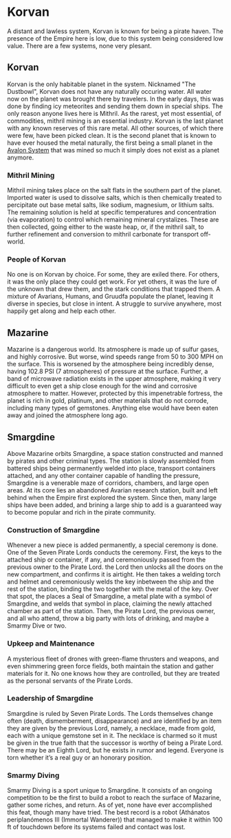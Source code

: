 # Korvan
A distant and lawless system, Korvan is known for being a pirate haven. The presence of the Empire here is low, due to this system being considered low value. There are a few systems, none very plesant.


## Korvan
Korvan is the only habitable planet in the system. Nicknamed "The Dustbowl", Korvan does not have any naturally occuring water. All water now on the planet was brought there by travelers. In the early days, this was done by finding icy meteorites and sending them down in special ships. 
The only reason anyone lives here is Mithril. As the rarest, yet most essential, of commodities, mithril mining is an essential industry. Korvan is the last planet with any known reserves of this rare metal. All other sources, of which there were few, have been picked clean. It is the second planet that is known to have ever housed the metal naturally, the first being a small planet in the [Avalon System](avalon.html) that was mined so much it simply does not exist as a planet anymore. 

### Mithril Mining
Mithril mining takes place on the salt flats in the southern part of the planet. Imported water is used to dissolve salts, which is then chemically treated to percipitate out base metal salts, like sodium, magnesium, or lithium salts. The remaining solution is held at specific temperatures and concentration (via evaporation) to control which remaining mineral crystalizes. These are then collected, going either to the waste heap, or, if the mithril salt, to further refinement and conversion to mithril carbonate for transport off-world. 

### People of Korvan
No one is on Korvan by choice. For some, they are exiled there. For others, it was the only place they could get work. For yet others, it was the lure of the unknown that drew them, and the stark conditions that trapped them. A mixture of Avarians, Humans, and Gruudfa populate the planet, leaving it diverse in species, but close in intent. A struggle to survive anywhere, most happily get along and help each other.

## Mazarine
Mazarine is a dangerous world. Its atmosphere is made up of sulfur gases, and highly corrosive. But worse, wind speeds range from 50 to 300 MPH on the surface. This is worsened by the atmosphere being incredibly dense, having 102.8 PSI (7 atmospheres) of pressure at the surface. Further, a band of microwave radiation exists in the upper atmosphere, making it very difficult to even get a ship close enough for the wind and corrosive atmosphere to matter. However, protected by this impenetrable fortress, the planet is rich in gold, platinum, and other materials that do not corrode, including many types of gemstones. Anything else would have been eaten away and joined the atmosphere long ago. 

## Smargdine
Above Mazarine orbits Smargdine, a space station constructed and manned by pirates and other criminal types. The station is slowly assembled from battered ships being permanently welded into place, transport containers attached, and any other container capable of handling the pressure, Smargdine is a venerable maze of corridors, chambers, and large open areas. At its core lies an abandoned Avarian research station, built and left behind when the Empire first explored the system. Since then, many large ships have been added, and brining a large ship to add is a guaranteed way to become popular and rich in the pirate community. 

### Construction of Smargdine
Whenever a new piece is added permanently, a special ceremony is done. One of the Seven Pirate Lords conducts the ceremony. First, the keys to the attached ship or container, if any, and ceremoniously passed from the previous owner to the Pirate Lord. the Lord then unlocks all the doors on the new compartment, and confirms it is airtight. He then takes a welding torch and helmet and ceremoniously welds the key inbetween the ship and the rest of the station, binding the two together with the metal of the key. Over that spot, the places a Seal of Smargdine, a metal plate with a symbol of Smargdine, and welds that symbol in place, claiming the newly attached chamber as part of the station. Then, the Pirate Lord, the previous owner, and all who attend, throw a big party with lots of drinking, and maybe a Smarmy Dive or two. 

### Upkeep and Maintenance
A mysterious fleet of drones with green-flame thrusters and weapons, and even shimmering green force fields, both maintain the station and gather materials for it. No one knows how they are controlled, but they are treated as the personal servants of the Pirate Lords. 

### Leadership of Smargdine
Smargdine is ruled by Seven Pirate Lords. The Lords themselves change often (death, dismemberment, disappearance) and are identified by an item they are given by the previous Lord, namely, a necklace, made from gold, each with a unique gemstone set in it. The necklace is charmed so it must be given in the true faith that the successor is worthy of being a Pirate Lord. There may be an Eighth Lord, but he exists in rumor and legend. Everyone is torn whether it’s a real guy or an honorary position.

### Smarmy Diving
Smarmy Diving is a sport unique to Smargdine. It consists of an ongoing competition to be the first to build a robot to reach the surface of Mazarine, gather some riches, and return. As of yet, none have ever accomplished this feat, though many have tried. The best record is a robot (Athánatos periplanómenos III (Immortal Wanderer)) that managed to make it within 100 ft of touchdown before its systems failed and contact was lost.
